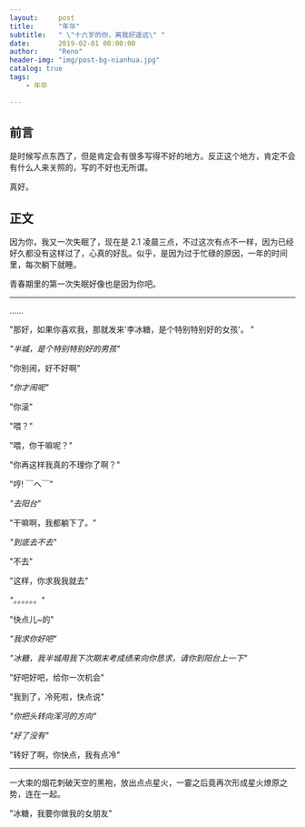 ```yaml
---
layout:     post
title:      "年华"
subtitle:   " \"十六岁的你，离我好遥远\" "
date:       2019-02-01 00:00:00
author:     "Reno"
header-img: "img/post-bg-nianhua.jpg"
catalog: true
tags:
    - 年华

---
```


## 前言

是时候写点东西了，但是肯定会有很多写得不好的地方。反正这个地方，肯定不会有什么人来关照的，写的不好也无所谓。

真好。

## 正文

因为你，我又一次失眠了，现在是 2.1 凌晨三点，不过这次有点不一样，因为已经好久都没有这样过了，心真的好乱。似乎，是因为过于忙碌的原因，一年的时间里，每次躺下就睡。

青春期里的第一次失眠好像也是因为你吧。

---

......

"那好，如果你喜欢我，那就发来'李冰糖，是个特别特别好的女孩'。 "

*"半城，是个特别特别好的男孩"*

"你别闹，好不好啊"

*"你才闹呢"*

"你滚"

"喂？"

"喂，你干嘛呢？"

"你再这样我真的不理你了啊？"

"哼! ￣へ￣"

*"去阳台"*

"干嘛啊，我都躺下了。"

*"到底去不去"*

"不去"

"这样，你求我我就去"

 *"。。。。。。"*

"快点儿~的"

*"我求你好吧"*

*"冰糖，我半城用我下次期末考成绩来向你恳求，请你到阳台上一下"*

"好吧好吧，给你一次机会"

"我到了，冷死啦，快点说"

*"你把头转向浑河的方向"*

*"好了没有"*

"转好了啊，你快点，我有点冷"

---

一大束的烟花刺破天空的黑袍，放出点点星火，一霎之后竟再次形成星火燎原之势，连在一起。

"冰糖，我要你做我的女朋友"



















